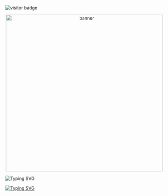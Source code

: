 <a id="top"></a>

![visitor badge](https://visitor-badge.laobi.icu/badge?page_id=jwenjian.visitor-badge)

<p align="center"><img width="500"  src="assets/img/back3.gif" alt="banner"><p>

![Typing SVG](https://readme-typing-svg.demolab.com?font=Josefin+Sans&size=30&duration=3000&pause=10&color=598D57&center=true&vCenter=true&width=435&lines=Hello+There;Im+Abyan+Khairi+Risha)

[![Typing SVG](https://readme-typing-svg.demolab.com?font=Josefin+Sans&size=15&duration=2675&pause=100&color=598D57&center=true&vCenter=true&width=435&lines=%E2%80%9CThe+beginning+is+the+most+important+part+of+the+work.%E2%80%9D;-+Plato)](https://git.io/typing-svg)
